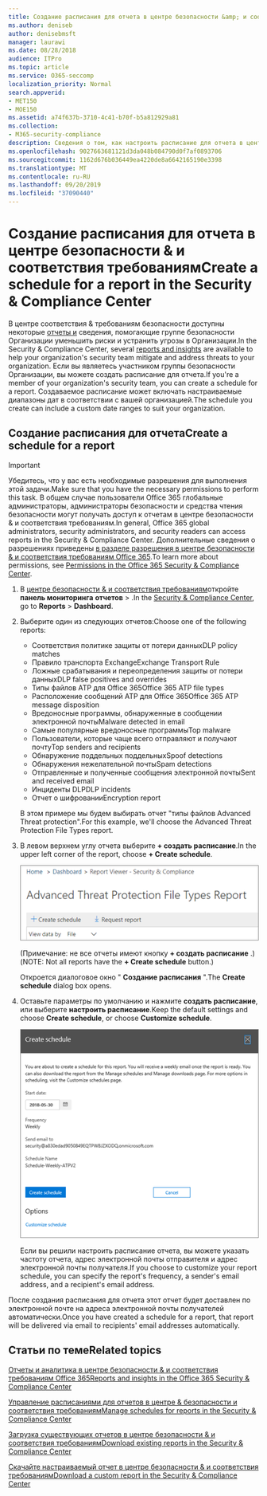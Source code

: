 ```yaml
---
title: Создание расписания для отчета в центре безопасности &amp; и соответствия требованиям
ms.author: deniseb
author: denisebmsft
manager: laurawi
ms.date: 08/28/2018
audience: ITPro
ms.topic: article
ms.service: O365-seccomp
localization_priority: Normal
search.appverid:
- MET150
- MOE150
ms.assetid: a74f637b-3710-4c41-b70f-b5a812929a81
ms.collection:
- M365-security-compliance
description: Сведения о том, как настроить расписание для отчета в центре безопасности &amp; и соответствия требованиям.
ms.openlocfilehash: 9027663681121d3da048b084790d0f7af0893706
ms.sourcegitcommit: 1162d676b036449ea4220de8a6642165190e3398
ms.translationtype: MT
ms.contentlocale: ru-RU
ms.lasthandoff: 09/20/2019
ms.locfileid: "37090440"
---
```

# <a name="create-a-schedule-for-a-report-in-the-security-amp-compliance-center"></a><span data-ttu-id="00c5f-103">Создание расписания для отчета в центре безопасности &amp; и соответствия требованиям</span><span class="sxs-lookup"><span data-stu-id="00c5f-103">Create a schedule for a report in the Security &amp; Compliance Center</span></span>

<span data-ttu-id="00c5f-104">В центре соответствия &amp; требованиям безопасности доступны некоторые [отчеты и](reports-and-insights-in-security-and-compliance.md) сведения, помогающие группе безопасности Организации уменьшить риски и устранить угрозы в Организации.</span><span class="sxs-lookup"><span data-stu-id="00c5f-104">In the Security &amp; Compliance Center, several [reports and insights](reports-and-insights-in-security-and-compliance.md) are available to help your organization's security team mitigate and address threats to your organization.</span></span> <span data-ttu-id="00c5f-105">Если вы являетесь участником группы безопасности Организации, вы можете создать расписание для отчета.</span><span class="sxs-lookup"><span data-stu-id="00c5f-105">If you're a member of your organization's security team, you can create a schedule for a report.</span></span> <span data-ttu-id="00c5f-106">Создаваемое расписание может включать настраиваемые диапазоны дат в соответствии с вашей организацией.</span><span class="sxs-lookup"><span data-stu-id="00c5f-106">The schedule you create can include a custom date ranges to suit your organization.</span></span> 
  
## <a name="create-a-schedule-for-a-report"></a><span data-ttu-id="00c5f-107">Создание расписания для отчета</span><span class="sxs-lookup"><span data-stu-id="00c5f-107">Create a schedule for a report</span></span>

> [!IMPORTANT]
> <span data-ttu-id="00c5f-108">Убедитесь, что у вас есть необходимые разрешения для выполнения этой задачи.</span><span class="sxs-lookup"><span data-stu-id="00c5f-108">Make sure that you have the necessary permissions to perform this task.</span></span> <span data-ttu-id="00c5f-109">В общем случае пользователи Office 365 глобальные администраторы, администраторы безопасности и средства чтения безопасности могут получать доступ к отчетам в центре безопасности &amp; и соответствия требованиям.</span><span class="sxs-lookup"><span data-stu-id="00c5f-109">In general, Office 365 global administrators, security administrators, and security readers can access reports in the Security &amp; Compliance Center.</span></span> <span data-ttu-id="00c5f-110">Дополнительные сведения о разрешениях приведены [в разделе разрешения в центре безопасности &amp; и соответствия требованиям Office 365](permissions-in-the-security-and-compliance-center.md).</span><span class="sxs-lookup"><span data-stu-id="00c5f-110">To learn more about permissions, see [Permissions in the Office 365 Security &amp; Compliance Center](permissions-in-the-security-and-compliance-center.md).</span></span>
  
1. <span data-ttu-id="00c5f-111">В [центре безопасности &amp; и соответствия требованиям](https://protection.office.com)откройте **панель мониторинга** **отчетов** \> .</span><span class="sxs-lookup"><span data-stu-id="00c5f-111">In the [Security &amp; Compliance Center](https://protection.office.com), go to **Reports** \> **Dashboard**.</span></span>
    
2. <span data-ttu-id="00c5f-112">Выберите один из следующих отчетов:</span><span class="sxs-lookup"><span data-stu-id="00c5f-112">Choose one of the following reports:</span></span> 

    - <span data-ttu-id="00c5f-113">Соответствия политике защиты от потери данных</span><span class="sxs-lookup"><span data-stu-id="00c5f-113">DLP policy matches</span></span>
    - <span data-ttu-id="00c5f-114">Правило транспорта Exchange</span><span class="sxs-lookup"><span data-stu-id="00c5f-114">Exchange Transport Rule</span></span>
    - <span data-ttu-id="00c5f-115">Ложные срабатывания и переопределения защиты от потери данных</span><span class="sxs-lookup"><span data-stu-id="00c5f-115">DLP false positives and overrides</span></span>
    - <span data-ttu-id="00c5f-116">Типы файлов ATP для Office 365</span><span class="sxs-lookup"><span data-stu-id="00c5f-116">Office 365 ATP file types</span></span>
    - <span data-ttu-id="00c5f-117">Расположение сообщений ATP для Office 365</span><span class="sxs-lookup"><span data-stu-id="00c5f-117">Office 365 ATP message disposition</span></span>
    - <span data-ttu-id="00c5f-118">Вредоносные программы, обнаруженные в сообщении электронной почты</span><span class="sxs-lookup"><span data-stu-id="00c5f-118">Malware detected in email</span></span>
    - <span data-ttu-id="00c5f-119">Самые популярные вредоносные программы</span><span class="sxs-lookup"><span data-stu-id="00c5f-119">Top malware</span></span>
    - <span data-ttu-id="00c5f-120">Пользователи, которые чаще всего отправляют и получают почту</span><span class="sxs-lookup"><span data-stu-id="00c5f-120">Top senders and recipients</span></span>
    - <span data-ttu-id="00c5f-121">Обнаружение поддельных поддельных</span><span class="sxs-lookup"><span data-stu-id="00c5f-121">Spoof detections</span></span>
    - <span data-ttu-id="00c5f-122">Обнаружения нежелательной почты</span><span class="sxs-lookup"><span data-stu-id="00c5f-122">Spam detections</span></span>
    - <span data-ttu-id="00c5f-123">Отправленные и полученные сообщения электронной почты</span><span class="sxs-lookup"><span data-stu-id="00c5f-123">Sent and received email</span></span>
    - <span data-ttu-id="00c5f-124">Инциденты DLP</span><span class="sxs-lookup"><span data-stu-id="00c5f-124">DLP incidents</span></span>
    - <span data-ttu-id="00c5f-125">Отчет о шифровании</span><span class="sxs-lookup"><span data-stu-id="00c5f-125">Encryption report</span></span>

    <span data-ttu-id="00c5f-126">В этом примере мы будем выбирать отчет "типы файлов Advanced Threat protection".</span><span class="sxs-lookup"><span data-stu-id="00c5f-126">For this example, we'll choose the Advanced Threat Protection File Types report.</span></span>
    
3. <span data-ttu-id="00c5f-127">В левом верхнем углу отчета выберите **+ создать расписание**.</span><span class="sxs-lookup"><span data-stu-id="00c5f-127">In the upper left corner of the report, choose **+ Create schedule**.</span></span> 
    
    ![Создание расписания](../media/atpfiletypes-createschedule.png)

    <span data-ttu-id="00c5f-129">(Примечание: не все отчеты имеют кнопку **+ создать расписание** .)</span><span class="sxs-lookup"><span data-stu-id="00c5f-129">(NOTE: Not all reports have the **+ Create schedule** button.)</span></span>
  
    <span data-ttu-id="00c5f-130">Откроется диалоговое окно " **Создание расписания** ".</span><span class="sxs-lookup"><span data-stu-id="00c5f-130">The **Create schedule** dialog box opens.</span></span> 
    
4. <span data-ttu-id="00c5f-131">Оставьте параметры по умолчанию и нажмите **создать расписание**, или выберите **настроить расписание**.</span><span class="sxs-lookup"><span data-stu-id="00c5f-131">Keep the default settings and choose **Create schedule**, or choose **Customize schedule**.</span></span>
    
    ![Вы можете использовать параметры по умолчанию или настроить расписание отчетов](../media/04fac327-8f73-4711-8319-58c11880fd96.png)
  
    <span data-ttu-id="00c5f-133">Если вы решили настроить расписание отчета, вы можете указать частоту отчета, адрес электронной почты отправителя и адрес электронной почты получателя.</span><span class="sxs-lookup"><span data-stu-id="00c5f-133">If you choose to customize your report schedule, you can specify the report's frequency, a sender's email address, and a recipient's email address.</span></span> 
    
<span data-ttu-id="00c5f-134">После создания расписания для отчета этот отчет будет доставлен по электронной почте на адреса электронной почты получателей автоматически.</span><span class="sxs-lookup"><span data-stu-id="00c5f-134">Once you have created a schedule for a report, that report will be delivered via email to recipients' email addresses automatically.</span></span> 
  
## <a name="related-topics"></a><span data-ttu-id="00c5f-135">Статьи по теме</span><span class="sxs-lookup"><span data-stu-id="00c5f-135">Related topics</span></span>

[<span data-ttu-id="00c5f-136">Отчеты и аналитика в центре безопасности &amp; и соответствия требованиям Office 365</span><span class="sxs-lookup"><span data-stu-id="00c5f-136">Reports and insights in the Office 365 Security &amp; Compliance Center</span></span>](reports-and-insights-in-security-and-compliance.md)
  
[<span data-ttu-id="00c5f-137">Управление расписаниями для отчетов в центре &amp; безопасности и соответствия требованиям</span><span class="sxs-lookup"><span data-stu-id="00c5f-137">Manage schedules for reports in the Security &amp; Compliance Center</span></span>](manage-schedules-for-multiple-reports.md)
  
[<span data-ttu-id="00c5f-138">Загрузка существующих отчетов в центре безопасности &amp; и соответствия требованиям</span><span class="sxs-lookup"><span data-stu-id="00c5f-138">Download existing reports in the Security &amp; Compliance Center</span></span>](download-existing-reports.md)
  
[<span data-ttu-id="00c5f-139">Скачайте настраиваемый отчет в центре безопасности &amp; и соответствия требованиям</span><span class="sxs-lookup"><span data-stu-id="00c5f-139">Download a custom report in the Security &amp; Compliance Center</span></span>](set-up-and-download-a-custom-report.md)
  

